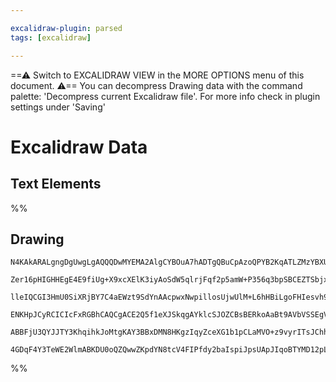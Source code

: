 ```yaml
---

excalidraw-plugin: parsed
tags: [excalidraw]

---
```

==⚠  Switch to EXCALIDRAW VIEW in the MORE OPTIONS menu of this document. ⚠== You can decompress Drawing data with the command palette: 'Decompress current Excalidraw file'. For more info check in plugin settings under 'Saving'


# Excalidraw Data

## Text Elements
%%
## Drawing
```compressed-json
N4KAkARALgngDgUwgLgAQQQDwMYEMA2AlgCYBOuA7hADTgQBuCpAzoQPYB2KqATLZMzYBXUtiRoIACyhQ4zZAHoFAc0JRJQgEYA6bGwC2CgF7N6hbEcK4OCtptbErHALRY8RMpWdx8Q1TdIEfARcZgRmBShcZQUebQBGABZtAGYaOiCEfQQOKGZuAG1wMFAwMogSbggAVgA1fQBJAGEABgBZenSyyFhEKsJ9aKR+csxuZx5EgDZtasSWqYAOAHYe

Zer16pHIGHHEgE4E9fiUg+X9xcXElK3iyAoSdW5qlrjFqf2p5amW+P356q3bpSBCEZTSbjxapxZYtar7G6faH7fYbbYQazKYLcFro5hQUhsADWCCabHwbFIVQJ1mYcFwgVyXXKmlw2CJykJQg4xDJFKpEhpHDpDJyUGZkAAZoR8PgAMqwbESSRsjSBCUQfGEkkAdUekkheIJxIQCpgSvQgg8Gq54I44XyaHi6LY9Owal2TpauLuEC5PPtzEdqA4Q

lleIQCGI3HmU0SiXRjBY7C4aEWzt9SdYnAAcpwxNwpillosUjwUlM+L6hHBiLgoFHIesvh9y4seOX0YRmAARTIN6NoAlCBDoznCOANYjBgoAXXRmmEPIAosFsrkZ/PfUQOETuKHw9u2OzG2hJQQwujpcEp1VNIl0wiENgvot9lHsJoEJp/ghJVGoRSXAQmqBBqiAhAeEleJlg1Zh3HEVAim6MAMxQ+I7i3YFCB5LAqlwFoIGKABfcAsIxOA4AVet

ENKHpJCyRCICIcFxRGBhCAQCgACE2Q5f1eXJSkqgAYklcSJOZCBsBERkoAaBt9AVbVSSEgV0BE+IEC0rSpJk0g5IUrJePZcduUE/lqXIYV6TkvTZLFIz9AAMRleVFSYq1KnY/TDMU5STT1YgnjQKtyl8xz/ONEkzQtTVyW84ppIc3InIAJWEO0HUNJKItSxSAHk3Q9SFvR8lL5MU5zOCgZzcH0GVPVQIFIDyyqsmq3I5UIIxEJ4H1woqpyABUsCg

ABBFjU3QYJJTY3KhqihkJoMtgKAY3BBxDMN8HKgzIqyZceXG1b1pCLaMVO+z9vyrITsJChhvgJiBKk+DCVlAANbgeH+bR9haRFTkSDYWmWa52Pe8l8AATW4dMjkSVYUiheF9j+KZ2KMNgDG4OjIHoAgR24FIEkSHgpjjEi9r8rIMvMwNgz9Jdo3YzkSG63qfoGyB2eIBUEDgZ42dIEg2jYYgECO3BNGCLbz3wS8kr5vlhLQfGIG48kLtIZRWQACh

4GDqF4Y3TeWE2WlmABKDU0oQZQwwZKpdYN8tcV4FIPfdy2baIspiJpsUApJIqoBTYMD12pLJXIbJ7dw0WOGUPHfRyGW5e4YdR19bAiCFodSBHdEOHqxDs5dIQoB3cui4QamkrsAArZ88jlUu4HFyXpdl09UAVpXyjZcPGGGnH8FT4Fek8zJsHDzgNRk/EDCevo0Cj9EKRPeWLxz4FY4MOVZ/n6aB738p8FCCa58IUfx/3HaSPAQO6GvcI8dI4igA
```
%%